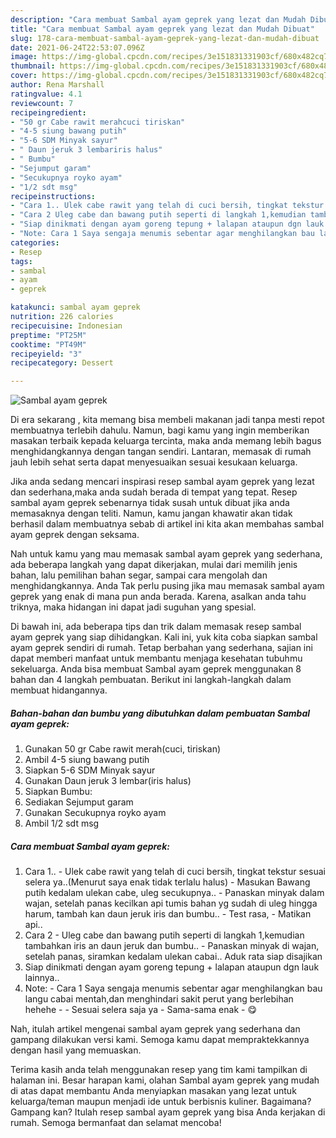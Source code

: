```yaml
---
description: "Cara membuat Sambal ayam geprek yang lezat dan Mudah Dibuat"
title: "Cara membuat Sambal ayam geprek yang lezat dan Mudah Dibuat"
slug: 178-cara-membuat-sambal-ayam-geprek-yang-lezat-dan-mudah-dibuat
date: 2021-06-24T22:53:07.096Z
image: https://img-global.cpcdn.com/recipes/3e151831331903cf/680x482cq70/sambal-ayam-geprek-foto-resep-utama.jpg
thumbnail: https://img-global.cpcdn.com/recipes/3e151831331903cf/680x482cq70/sambal-ayam-geprek-foto-resep-utama.jpg
cover: https://img-global.cpcdn.com/recipes/3e151831331903cf/680x482cq70/sambal-ayam-geprek-foto-resep-utama.jpg
author: Rena Marshall
ratingvalue: 4.1
reviewcount: 7
recipeingredient:
- "50 gr Cabe rawit merahcuci tiriskan"
- "4-5 siung bawang putih"
- "5-6 SDM Minyak sayur"
- " Daun jeruk 3 lembariris halus"
- " Bumbu"
- "Sejumput garam"
- "Secukupnya royko ayam"
- "1/2 sdt msg"
recipeinstructions:
- "Cara 1.. Ulek cabe rawit yang telah di cuci bersih, tingkat tekstur sesuai selera ya..(Menurut saya enak tidak terlalu halus)  Masukan Bawang putih kedalam ulekan cabe, uleg secukupnya.. Panaskan minyak dalam wajan, setelah panas kecilkan api tumis bahan yg sudah di uleg hingga harum, tambah kan daun jeruk iris dan bumbu..  Test rasa,  Matikan api.."
- "Cara 2 Uleg cabe dan bawang putih seperti di langkah 1,kemudian tambahkan iris an daun jeruk dan bumbu..  Panaskan minyak di wajan, setelah panas, siramkan kedalam ulekan cabai.. Aduk rata siap disajikan"
- "Siap dinikmati dengan ayam goreng tepung + lalapan ataupun dgn lauk lainnya.."
- "Note: Cara 1 Saya sengaja menumis sebentar agar menghilangkan bau langu cabai mentah,dan menghindari sakit perut yang berlebihan hehehe   Sesuai selera saja ya  Sama-sama enak 😋"
categories:
- Resep
tags:
- sambal
- ayam
- geprek

katakunci: sambal ayam geprek 
nutrition: 226 calories
recipecuisine: Indonesian
preptime: "PT25M"
cooktime: "PT49M"
recipeyield: "3"
recipecategory: Dessert

---
```



![Sambal ayam geprek](https://img-global.cpcdn.com/recipes/3e151831331903cf/680x482cq70/sambal-ayam-geprek-foto-resep-utama.jpg)

Di era  sekarang , kita memang bisa membeli makanan jadi tanpa mesti repot membuatnya terlebih dahulu. Namun, bagi kamu yang ingin memberikan masakan terbaik kepada keluarga tercinta, maka anda memang lebih bagus menghidangkannya dengan tangan sendiri. Lantaran, memasak di rumah jauh lebih sehat serta dapat menyesuaikan sesuai kesukaan keluarga.

Jika anda sedang mencari inspirasi resep sambal ayam geprek yang lezat dan sederhana,maka anda sudah berada di tempat yang tepat. Resep sambal ayam geprek  sebenarnya tidak susah untuk dibuat jika anda memasaknya dengan teliti. Namun, kamu jangan khawatir akan tidak berhasil dalam membuatnya 
sebab di artikel ini kita akan membahas sambal ayam geprek dengan seksama.  



Nah untuk kamu yang mau memasak sambal ayam geprek yang sederhana, ada beberapa langkah yang dapat dikerjakan, mulai dari memilih jenis bahan, lalu pemilihan bahan segar, sampai cara mengolah dan menghidangkannya. Anda Tak perlu pusing jika mau memasak sambal ayam geprek yang enak di mana pun anda berada. Karena, asalkan anda  tahu triknya, maka hidangan ini dapat jadi suguhan yang spesial.

Di bawah ini, ada beberapa tips dan trik dalam memasak resep sambal ayam geprek yang siap dihidangkan. Kali ini, yuk kita coba siapkan sambal ayam geprek sendiri di rumah. Tetap berbahan yang sederhana, sajian ini dapat memberi manfaat untuk membantu menjaga kesehatan tubuhmu sekeluarga. Anda bisa membuat Sambal ayam geprek menggunakan 8 bahan dan 4 langkah pembuatan. Berikut ini langkah-langkah dalam membuat hidangannya.

<!--inarticleads1-->

##### Bahan-bahan dan bumbu yang dibutuhkan dalam pembuatan Sambal ayam geprek:

1. Gunakan 50 gr Cabe rawit merah(cuci, tiriskan)
1. Ambil 4-5 siung bawang putih
1. Siapkan 5-6 SDM Minyak sayur
1. Gunakan  Daun jeruk 3 lembar(iris halus)
1. Siapkan  Bumbu:
1. Sediakan Sejumput garam
1. Gunakan Secukupnya royko ayam
1. Ambil 1/2 sdt msg




<!--inarticleads2-->

##### Cara membuat Sambal ayam geprek:

1. Cara 1.. - Ulek cabe rawit yang telah di cuci bersih, tingkat tekstur sesuai selera ya..(Menurut saya enak tidak terlalu halus)  - Masukan Bawang putih kedalam ulekan cabe, uleg secukupnya.. - Panaskan minyak dalam wajan, setelah panas kecilkan api tumis bahan yg sudah di uleg hingga harum, tambah kan daun jeruk iris dan bumbu..  - Test rasa,  - Matikan api..
1. Cara 2 - Uleg cabe dan bawang putih seperti di langkah 1,kemudian tambahkan iris an daun jeruk dan bumbu..  - Panaskan minyak di wajan, setelah panas, siramkan kedalam ulekan cabai.. Aduk rata siap disajikan
1. Siap dinikmati dengan ayam goreng tepung + lalapan ataupun dgn lauk lainnya..
1. Note: - Cara 1 Saya sengaja menumis sebentar agar menghilangkan bau langu cabai mentah,dan menghindari sakit perut yang berlebihan hehehe  -  - Sesuai selera saja ya  - Sama-sama enak - 😋




Nah, itulah artikel mengenai  sambal ayam geprek  yang sederhana dan gampang dilakukan versi kami. Semoga kamu dapat mempraktekkannya dengan hasil yang memuaskan. 

Terima kasih anda telah menggunakan resep yang tim kami tampilkan di halaman ini. Besar harapan kami, olahan  Sambal ayam geprek yang mudah di atas dapat membantu Anda menyiapkan masakan yang lezat untuk keluarga/teman maupun menjadi ide untuk berbisnis kuliner. Bagaimana? Gampang kan? Itulah resep sambal ayam geprek yang bisa Anda kerjakan di rumah. Semoga bermanfaat dan selamat mencoba!


